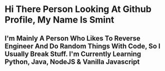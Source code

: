 # Hi There Person Looking At Github Profile, My Name Is Smint
## I'm Mainly A Person Who Likes To Reverse Engineer And Do Random Things With Code, So I Usually Break Stuff. I'm Currently Learning Python, Java, NodeJS & Vanilla Javascript
<!--
**SmintOverflow/SmintOverflow** is a ✨ _special_ ✨ repository because its `README.md` (this file) appears on your GitHub profile -–!>
